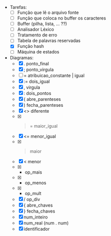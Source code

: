 - Tarefas:
	- [ ] Função que lê o arquivo fonte
	- [ ] Função que coloca no buffer os caracteres
	- [ ] Buffer (pilha, lista, ... ??)
	- [ ] Analisador Léxico
	- [ ] Tratamento de erro
	- [ ] Tabela de palavras reservadas
	- [x] Função hash
	- [ ] Máquina de estados

- Diagramas:
	- [x] . ponto_final
	- [x] ; ponto_virgula
	- [ ] = atribuicao_constante | igual
	- [x] := dois_igual
	- [x] , virgula
	- [x] : dois_pontos
	- [x] ( abre_parenteses
	- [x] ) fecha_parenteses
	- [x] <> diferente
	- [x] >= maior_igual
	- [x] <= menor_igual
	- [x] > maior
	- [x] < menor
	- [x] + op_mais
	- [x] - op_menos
	- [x] * op_mult
	- [x] / op_div
	- [x] { abre_chaves
	- [x] } fecha_chaves
	- [x] num_inteiro
	- [x] num_real (num . num)
	- [x] identificador
